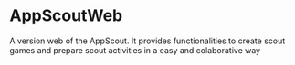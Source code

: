 # AppScoutWeb
A version web of the AppScout. It provides functionalities to create scout games and prepare scout activities in a easy and colaborative way
